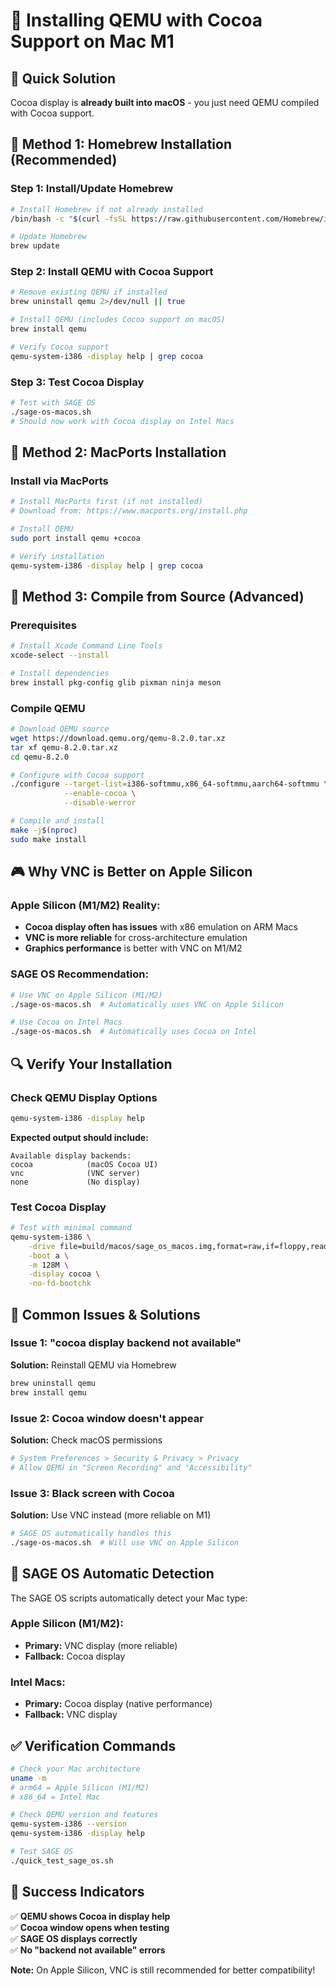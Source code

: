 # 🍎 Installing QEMU with Cocoa Support on Mac M1

## 🎯 **Quick Solution**

Cocoa display is **already built into macOS** - you just need QEMU compiled with Cocoa support.

## 🔧 **Method 1: Homebrew Installation (Recommended)**

### **Step 1: Install/Update Homebrew**
```bash
# Install Homebrew if not already installed
/bin/bash -c "$(curl -fsSL https://raw.githubusercontent.com/Homebrew/install/HEAD/install.sh)"

# Update Homebrew
brew update
```

### **Step 2: Install QEMU with Cocoa Support**
```bash
# Remove existing QEMU if installed
brew uninstall qemu 2>/dev/null || true

# Install QEMU (includes Cocoa support on macOS)
brew install qemu

# Verify Cocoa support
qemu-system-i386 -display help | grep cocoa
```

### **Step 3: Test Cocoa Display**
```bash
# Test with SAGE OS
./sage-os-macos.sh
# Should now work with Cocoa display on Intel Macs
```

## 🔧 **Method 2: MacPorts Installation**

### **Install via MacPorts**
```bash
# Install MacPorts first (if not installed)
# Download from: https://www.macports.org/install.php

# Install QEMU
sudo port install qemu +cocoa

# Verify installation
qemu-system-i386 -display help | grep cocoa
```

## 🔧 **Method 3: Compile from Source (Advanced)**

### **Prerequisites**
```bash
# Install Xcode Command Line Tools
xcode-select --install

# Install dependencies
brew install pkg-config glib pixman ninja meson
```

### **Compile QEMU**
```bash
# Download QEMU source
wget https://download.qemu.org/qemu-8.2.0.tar.xz
tar xf qemu-8.2.0.tar.xz
cd qemu-8.2.0

# Configure with Cocoa support
./configure --target-list=i386-softmmu,x86_64-softmmu,aarch64-softmmu \
            --enable-cocoa \
            --disable-werror

# Compile and install
make -j$(nproc)
sudo make install
```

## 🎮 **Why VNC is Better on Apple Silicon**

### **Apple Silicon (M1/M2) Reality:**
- **Cocoa display often has issues** with x86 emulation on ARM Macs
- **VNC is more reliable** for cross-architecture emulation
- **Graphics performance** is better with VNC on M1/M2

### **SAGE OS Recommendation:**
```bash
# Use VNC on Apple Silicon (M1/M2)
./sage-os-macos.sh  # Automatically uses VNC on Apple Silicon

# Use Cocoa on Intel Macs
./sage-os-macos.sh  # Automatically uses Cocoa on Intel
```

## 🔍 **Verify Your Installation**

### **Check QEMU Display Options**
```bash
qemu-system-i386 -display help
```

**Expected output should include:**
```
Available display backends:
cocoa            (macOS Cocoa UI)
vnc              (VNC server)
none             (No display)
```

### **Test Cocoa Display**
```bash
# Test with minimal command
qemu-system-i386 \
    -drive file=build/macos/sage_os_macos.img,format=raw,if=floppy,readonly=on \
    -boot a \
    -m 128M \
    -display cocoa \
    -no-fd-bootchk
```

## 🚨 **Common Issues & Solutions**

### **Issue 1: "cocoa display backend not available"**
**Solution:** Reinstall QEMU via Homebrew
```bash
brew uninstall qemu
brew install qemu
```

### **Issue 2: Cocoa window doesn't appear**
**Solution:** Check macOS permissions
```bash
# System Preferences > Security & Privacy > Privacy
# Allow QEMU in "Screen Recording" and "Accessibility"
```

### **Issue 3: Black screen with Cocoa**
**Solution:** Use VNC instead (more reliable on M1)
```bash
# SAGE OS automatically handles this
./sage-os-macos.sh  # Will use VNC on Apple Silicon
```

## 🎯 **SAGE OS Automatic Detection**

The SAGE OS scripts automatically detect your Mac type:

### **Apple Silicon (M1/M2):**
- **Primary:** VNC display (more reliable)
- **Fallback:** Cocoa display

### **Intel Macs:**
- **Primary:** Cocoa display (native performance)
- **Fallback:** VNC display

## ✅ **Verification Commands**

```bash
# Check your Mac architecture
uname -m
# arm64 = Apple Silicon (M1/M2)
# x86_64 = Intel Mac

# Check QEMU version and features
qemu-system-i386 --version
qemu-system-i386 -display help

# Test SAGE OS
./quick_test_sage_os.sh
```

## 🎉 **Success Indicators**

✅ **QEMU shows Cocoa in display help**  
✅ **Cocoa window opens when testing**  
✅ **SAGE OS displays correctly**  
✅ **No "backend not available" errors**  

**Note:** On Apple Silicon, VNC is still recommended for better compatibility!